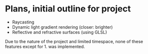 


# Plans, initial outline for project

 - Raycasting
 - Dynamic light gradient rendering (closer: brighter)
 - Reflective and refractive surfaces (using GLSL)

Due to the nature of the project and limited timespace, none of these features except for 1. was implemented.